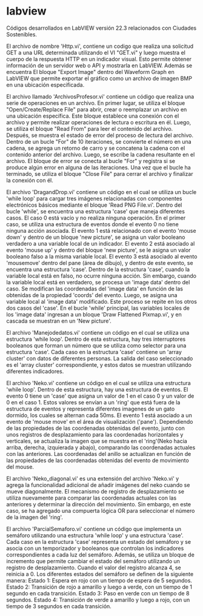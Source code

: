 # labview
Códigos desarrollados en LabVIEW versión 22.3 relacionados con Ciudades Sostenibles.

El archivo de nombre 'Http.vi', contiene un codigo que realiza una solicitud GET a una URL determinada utilizando el VI "GET.vi" y luego muestra el cuerpo de la respuesta HTTP en un indicador visual. Esto permite obtener información de un servidor web o API y mostrarla en LabVIEW. Además se encuentra El bloque "Export Image" dentro del Waveform Graph en LabVIEW que permite exportar el gráfico como un archivo de imagen BMP en una ubicación especificada.  

El archivo llamado 'ArchivosProfesor.vi' contiene un código que realiza una serie de operaciones en un archivo. En primer lugar, se utiliza el bloque "Open/Create/Replace File" para abrir, crear o reemplazar un archivo en una ubicación específica. Este bloque establece una conexión con el archivo y permite realizar operaciones de lectura o escritura en él. Luego, se utiliza el bloque "Read From" para leer el contenido del archivo. Después, se muestra el estado de error del proceso de lectura del archivo. Dentro de un bucle "For" de 10 iteraciones, se convierte el número en una cadena, se agrega un retorno de carro y se concatena la cadena con el contenido anterior del archivo. Luego, se escribe la cadena resultante en el archivo. El bloque de error se conecta al bucle "For" y registra si se produce algún error en alguna de las iteraciones. Una vez que el bucle ha terminado, se utiliza el bloque "Close File" para cerrar el archivo y finalizar la conexión con él.

El archivo 'DragandDrop.vi' contiene un código en el cual se utiliza un bucle 'while loop' para cargar tres imágenes relacionadas con componentes electrónicos básicos mediante el bloque 'Read PNG File.vi'. Dentro del bucle 'while', se encuentra una estructura 'case' que maneja diferentes casos. El caso 0 está vacío y no realiza ninguna operación. En el primer caso, se utiliza una estructura de eventos donde el evento 0 no tiene ninguna acción asociada. El evento 1 está relacionado con el evento 'mouse down' y dentro de un bloque 'new picture', se asigna un valor booleano verdadero a una variable local de un indicador.
El evento 2 está asociado al evento 'mouse up' y dentro del bloque 'new picture', se le asigna un valor booleano falso a la misma variable local. El evento 3 está asociado al evento 'mousemove' dentro del pane (área de dibujo), y dentro de este evento, se encuentra una estructura 'case'.
Dentro de la estructura 'case', cuando la variable local está en falso, no ocurre ninguna acción. Sin embargo, cuando la variable local está en verdadero, se procesa un 'image data' dentro del caso. Se modifican las coordenadas del 'image data' en función de las obtenidas de la propiedad 'coords' del evento. Luego, se asigna una variable local al 'image data' modificado. Este proceso se repite en los otros dos casos del 'case'.
En el bucle 'while' principal, las variables locales de los 'image data' ingresan a un bloque 'Draw Flattened Pixmap.vi', y en cascada se muestran en un 'New picture'.

El archivo 'Manejodedatos.vi' contiene un código en el cual se utiliza una estructura 'while loop'. Dentro de esta estructura, hay tres interruptores booleanos que forman un número que se utiliza como selector para una estructura 'case'. Cada caso en la estructura 'case' contiene un 'array cluster' con datos de diferentes personas. La salida del caso seleccionado es el 'array cluster' correspondiente, y estos datos se muestran utilizando diferentes indicadores.

El archivo 'Neko.vi' contiene un código en el cual se utiliza una estructura 'while loop'. Dentro de esta estructura, hay una estructura de eventos. El evento 0 tiene un 'case' que asigna un valor de 1 en el caso 0 y un valor de 0 en el caso 1. Estos valores se envían a un 'ring' que está fuera de la estructura de eventos y representa diferentes imagenes de un gato dormido, los cuales se alternan cada 50ms. El evento 1 está asociado a un evento de 'mouse move' en el área de visualización ('pane'). Dependiendo de las propiedades de las coordenadas obtenidas del evento, junto con unos registros de desplazamiento para las coordenadas horizontales y verticales, se actualiza la imagen que se muestra en el 'ring'(Neko hacia arriba, derecha, izquierada y abajo), comparando las coordenadas actuales con las anteriores.  Las coordenadas del anillo se actualizan en función de las propiedades de las coordenadas obtenidas del evento de movimiento del mouse.

El archivo 'Neko_diagonal.vi' es una extensión del archivo 'Neko.vi' y agrega la funcionalidad adicional de añadir imágenes del neko cuando se mueve diagonalmente. El mecanismo de registro de desplazamiento se utiliza nuevamente para comparar las coordenadas actuales con las anteriores y determinar la dirección del movimiento. Sin embargo, en este caso, se ha agregado una compuerta lógica OR para seleccionar el número de la imagen del 'ring'.

El archivo 'ParcialSemaforo.vi' contiene un código que implementa un semáforo utilizando una estructura 'while loop' y una estructura 'case'. Cada caso en la estructura 'case' representa un estado del semáforo y se asocia con un temporizador y booleanos que controlan los indicadores correspondientes a cada luz del semáforo.
Además, se utiliza un bloque de incremento que permite cambiar el estado del semáforo utilizando un registro de desplazamiento. Cuando el valor del registro alcanza 4, se reinicia a 0. Los diferentes estados del semáforo se definen de la siguiente manera:
Estado 1: Espera en rojo con un tiempo de espera de 5 segundos.
Estado 2: Transición de rojo a amarillo y luego a verde, con un tiempo de 1 segundo en cada transición.
Estado 3: Paso en verde con un tiempo de 8 segundos.
Estado 4: Transición de verde a amarillo y luego a rojo, con un tiempo de 3 segundos en cada transición.
